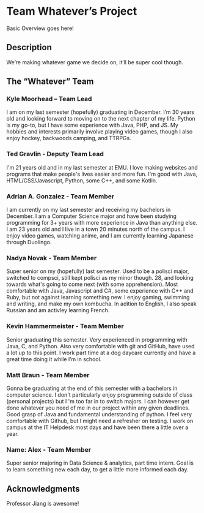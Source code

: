 # Team Whatever’s Project

Basic Overview goes here!

## Description

We’re making whatever game we decide on, it’ll be super cool though.


## The “Whatever” Team

### Kyle Moorhead – Team Lead

I am on my last semester (hopefully) graduating in December. I’m 30 years old and looking forward to moving on to the next chapter of my life. Python is my go-to, but I have some experience with Java, PHP, and JS. My hobbies and interests primarily involve playing video games, though I also enjoy hockey, backwoods camping, and TTRPGs. 


### Ted Gravlin - Deputy Team Lead

I'm 21 years old and in my last semester at EMU. I love making websites and programs that make people's lives easier and more fun. I'm good with Java, HTML/CSS/Javascript, Python, some C++, and some Kotlin.


### Adrian A. Gonzalez - Team Member 

I am currently on my last semester and receiving my bachelors in December. I am a Computer Science major and have been studying programming for 3+ years with more experience in Java than anything else. I am 23 years old and I live in a town 20 minutes north of the campus. I enjoy video games, watching anime, and I am currently learning Japanese through Duolingo.


### Nadya Novak - Team Member

Super senior on my (hopefully) last semester. Used to be a polisci major, switched to compsci, still kept polisci as my minor though. 28, and looking towards what's going to come next (with some apprehension). Most comfortable with Java, Javascript and C#, some experience with C++ and Ruby, but not against learning something new. I enjoy gaming, swimming and writing, and make my own kombucha. In adition to English, I also speak Russian and am activley learning French.



### Kevin Hammermeister - Team Member

Senior graduating this semester. Very experienced in programming with Java, C, and Python. Also very comfortable with git and GitHub, have used a lot up to this point. I work part time at a dog daycare currently and have a great time doing it while I’m in school. 


### Matt Braun - Team Member

Gonna be graduating at the end of this semester with a bachelors in computer science. I don't particularly enjoy programming outside of class  (personal projects) but I 'm too far in to switch majors. I can however get done whatever you need of me in our project within any given deadlines. Good grasp of Java and fundamental understanding of python.  I feel very comfortable with Github, but I might need a refresher on testing. I work on campus at the IT Helpdesk most days and have been there a little over a year.


### Name: Alex - Team Member

Super senior majoring in Data Science & analytics, part time intern. Goal is to learn something new each day, to get a little more informed each day.


## Acknowledgments

Professor Jiang is awesome! 


